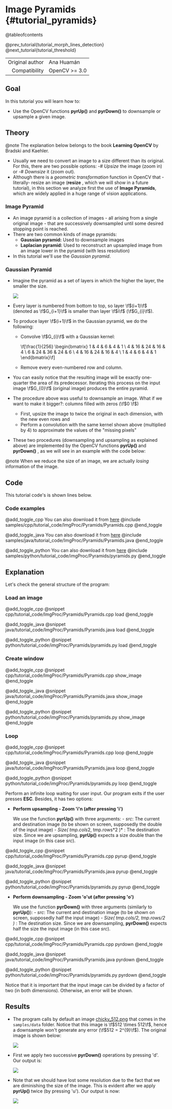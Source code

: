 Image Pyramids {#tutorial_pyramids}
==============

@tableofcontents

@prev_tutorial{tutorial_morph_lines_detection}
@next_tutorial{tutorial_threshold}

|    |    |
| -: | :- |
| Original author | Ana Huamán |
| Compatibility | OpenCV >= 3.0 |

Goal
----

In this tutorial you will learn how to:

-   Use the OpenCV functions **pyrUp()** and **pyrDown()** to downsample or upsample a given
    image.

Theory
------

@note The explanation below belongs to the book **Learning OpenCV** by Bradski and Kaehler.

-   Usually we need to convert an image to a size different than its original. For this, there are
    two possible options:
    -#  *Upsize* the image (zoom in) or
    -#  *Downsize* it (zoom out).
-   Although there is a *geometric transformation* function in OpenCV that -literally- resize an
    image (**resize** , which we will show in a future tutorial), in this section we analyze
    first the use of **Image Pyramids**, which are widely applied in a huge range of vision
    applications.

### Image Pyramid

-   An image pyramid is a collection of images - all arising from a single original image - that are
    successively downsampled until some desired stopping point is reached.
-   There are two common kinds of image pyramids:
    -   **Gaussian pyramid:** Used to downsample images
    -   **Laplacian pyramid:** Used to reconstruct an upsampled image from an image lower in the
        pyramid (with less resolution)
-   In this tutorial we'll use the *Gaussian pyramid*.

### Gaussian Pyramid

-   Imagine the pyramid as a set of layers in which the higher the layer, the smaller the size.

    ![](images/Pyramids_Tutorial_Pyramid_Theory.png)

-   Every layer is numbered from bottom to top, so layer \f$(i+1)\f$ (denoted as \f$G_{i+1}\f$ is smaller
    than layer \f$i\f$ (\f$G_{i}\f$).
-   To produce layer \f$(i+1)\f$ in the Gaussian pyramid, we do the following:
    -   Convolve \f$G_{i}\f$ with a Gaussian kernel:

        \f[\frac{1}{256} \begin{bmatrix} 1 & 4 & 6 & 4 & 1  \\ 4 & 16 & 24 & 16 & 4  \\ 6 & 24 & 36 & 24 & 6  \\ 4 & 16 & 24 & 16 & 4  \\ 1 & 4 & 6 & 4 & 1 \end{bmatrix}\f]

    -   Remove every even-numbered row and column.

-   You can easily notice that the resulting image will be exactly one-quarter the area of its
    predecessor. Iterating this process on the input image \f$G_{0}\f$ (original image) produces the
    entire pyramid.
-   The procedure above was useful to downsample an image. What if we want to make it bigger?:
    columns filled with zeros (\f$0 \f$)
    -   First, upsize the image to twice the original in each dimension, with the new even rows and
    -   Perform a convolution with the same kernel shown above (multiplied by 4) to approximate the
        values of the "missing pixels"
-   These two procedures (downsampling and upsampling as explained above) are implemented by the
    OpenCV functions **pyrUp()** and **pyrDown()** , as we will see in an example with the
    code below:

@note When we reduce the size of an image, we are actually *losing* information of the image.

Code
----

This tutorial code's is shown lines below.

### Code examples

@add_toggle_cpp
You can also download it from
[here](https://raw.githubusercontent.com/opencv/opencv/4.x/samples/cpp/tutorial_code/ImgProc/Pyramids/Pyramids.cpp)
@include samples/cpp/tutorial_code/ImgProc/Pyramids/Pyramids.cpp
@end_toggle

@add_toggle_java
You can also download it from
[here](https://raw.githubusercontent.com/opencv/opencv/4.x/samples/java/tutorial_code/ImgProc/Pyramids/Pyramids.java)
@include samples/java/tutorial_code/ImgProc/Pyramids/Pyramids.java
@end_toggle

@add_toggle_python
You can also download it from
[here](https://raw.githubusercontent.com/opencv/opencv/4.x/samples/python/tutorial_code/imgProc/Pyramids/pyramids.py)
@include samples/python/tutorial_code/imgProc/Pyramids/pyramids.py
@end_toggle

Explanation
-----------

Let's check the general structure of the program:

### Load an image

@add_toggle_cpp
@snippet cpp/tutorial_code/ImgProc/Pyramids/Pyramids.cpp load
@end_toggle

@add_toggle_java
@snippet java/tutorial_code/ImgProc/Pyramids/Pyramids.java load
@end_toggle

@add_toggle_python
@snippet python/tutorial_code/imgProc/Pyramids/pyramids.py load
@end_toggle

### Create window

@add_toggle_cpp
@snippet cpp/tutorial_code/ImgProc/Pyramids/Pyramids.cpp show_image
@end_toggle

@add_toggle_java
@snippet java/tutorial_code/ImgProc/Pyramids/Pyramids.java show_image
@end_toggle

@add_toggle_python
@snippet python/tutorial_code/imgProc/Pyramids/pyramids.py show_image
@end_toggle

### Loop

@add_toggle_cpp
@snippet cpp/tutorial_code/ImgProc/Pyramids/Pyramids.cpp loop
@end_toggle

@add_toggle_java
@snippet java/tutorial_code/ImgProc/Pyramids/Pyramids.java loop
@end_toggle

@add_toggle_python
@snippet python/tutorial_code/imgProc/Pyramids/pyramids.py loop
@end_toggle

Perform an infinite loop waiting for user input.
Our program exits if the user presses **ESC**. Besides, it has two options:

-   **Perform upsampling - Zoom 'i'n (after pressing 'i')**

    We use the function **pyrUp()** with three arguments:
        -   *src*: The current and destination image (to be shown on screen, supposedly the double of the
            input image)
        -   *Size( tmp.cols*2, tmp.rows\*2 )* : The destination size. Since we are upsampling,
            **pyrUp()** expects a size double than the input image (in this case *src*).

@add_toggle_cpp
@snippet cpp/tutorial_code/ImgProc/Pyramids/Pyramids.cpp pyrup
@end_toggle

@add_toggle_java
@snippet java/tutorial_code/ImgProc/Pyramids/Pyramids.java pyrup
@end_toggle

@add_toggle_python
@snippet python/tutorial_code/imgProc/Pyramids/pyramids.py pyrup
@end_toggle

-   **Perform downsampling - Zoom 'o'ut (after pressing 'o')**

    We use the function **pyrDown()** with three arguments (similarly to **pyrUp()**):
            -   *src*: The current and destination image  (to be shown on screen, supposedly half the input
                image)
            -   *Size( tmp.cols/2, tmp.rows/2 )* : The destination size. Since we are downsampling,
                **pyrDown()** expects half the size the input image (in this case *src*).

@add_toggle_cpp
@snippet cpp/tutorial_code/ImgProc/Pyramids/Pyramids.cpp pyrdown
@end_toggle

@add_toggle_java
@snippet java/tutorial_code/ImgProc/Pyramids/Pyramids.java pyrdown
@end_toggle

@add_toggle_python
@snippet python/tutorial_code/imgProc/Pyramids/pyramids.py pyrdown
@end_toggle

Notice that it is important that the input image can be divided by a factor of two (in both dimensions).
Otherwise, an error will be shown.

Results
-------

-   The program calls by default an image [chicky_512.png](https://raw.githubusercontent.com/opencv/opencv/4.x/samples/data/chicky_512.png)
    that comes in the `samples/data` folder. Notice that this image is \f$512 \times 512\f$,
    hence a downsample won't generate any error (\f$512 = 2^{9}\f$). The original image is shown below:

    ![](images/Pyramids_Tutorial_Original_Image.jpg)

-   First we apply two successive **pyrDown()** operations by pressing 'd'. Our output is:

    ![](images/Pyramids_Tutorial_PyrDown_Result.jpg)

-   Note that we should have lost some resolution due to the fact that we are diminishing the size
    of the image. This is evident after we apply **pyrUp()** twice (by pressing 'u'). Our output
    is now:

    ![](images/Pyramids_Tutorial_PyrUp_Result.jpg)
